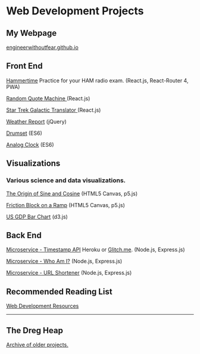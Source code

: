 # Web Development Projects 

## My Webpage

<A HREF="http://engineerwithoutfear.github.io/">engineerwithoutfear.github.io</a>

## Front End

<A HREF="https://engineerwithoutfear.github.io/hammertime/#/">Hammertime</a> Practice for your HAM radio exam.  (React.js, React-Router 4, PWA)

<A HREF="http://engineerwithoutfear.github.io/web_dev/FreeCodeCamp/random-quote-machine/index.html">Random Quote Machine </a> (React.js)

<A HREF="http://engineerwithoutfear.github.io/web_dev/FreeCodeCamp/galactic-translator-react/index.html">Star Trek Galactic Translator </a> (React.js)

<A HREF="http://engineerwithoutfear.github.io/web_dev/FreeCodeCamp/weather-report/index.html">Weather Report</a> (jQuery)

<A href="http://engineerwithoutfear.github.io/web_dev/Javascript30/drumset/index.html">Drumset</a> (ES6)

<A href="http://engineerwithoutfear.github.io/web_dev/Javascript30/clock/index.html">Analog Clock</a> (ES6)

## Visualizations

### Various science and data visualizations.

<A HREF="http://engineerwithoutfear.github.io/web_dev/physics_sims/origin-sine-cosine/index.html">The Origin of Sine and Cosine</a> (HTML5 Canvas, p5.js)

<A HREF="http://engineerwithoutfear.github.io/web_dev/physics_sims/friction-block/index.html">Friction Block on a Ramp</a> (HTML5 Canvas, p5.js)

<A HREF="http://engineerwithoutfear.github.io/web_dev/FreeCodeCamp/d3-gdp-bar-chart/">US GDP Bar Chart</a> (d3.js)


## Back End

<A href="https://fcc-ewf-timestamp-api.herokuapp.com/">Microservice - Timestamp API</a>  Heroku or <a href="https://supreme-ski.glitch.me/">Glitch.me</a>. (Node.js, Express.js)

<A href="https://warp-car.glitch.me/api/whoami">Microservice - Who Am I?</a> (Node.js, Express.js)

<A href="https://same-meal.glitch.me/">Microservice - URL Shortener</a> (Node.js, Express.js)

## Recommended Reading List

<A HREF="https://github.com/engineerwithoutfear/webdev-resources">Web Development Resources</a>

------------------------------------

## The Dreg Heap 

<A HREF="https://github.com/engineerwithoutfear/web_dev/blob/gh-pages/dreg-heap.md">Archive of older projects.</a>


